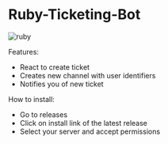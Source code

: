 # Ruby-Ticketing-Bot

![ruby](https://github.com/ard37880/Ruby-Ticketing-Bot/assets/34947107/54fa0260-0b22-447b-ab70-30fbc51c159e)

Features:

  - React to create ticket
  - Creates new channel with user identifiers
  - Notifies you of new ticket

How to install:

  - Go to releases
  - Click on install link of the latest release
  - Select your server and accept permissions 
